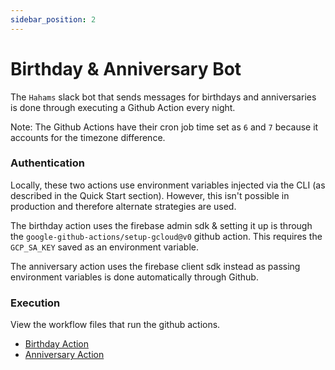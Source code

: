 ```yaml
---
sidebar_position: 2
---
```


# Birthday & Anniversary Bot

The `Hahams` slack bot that sends messages for birthdays and anniversaries is done through executing a Github Action every night.

Note: The Github Actions have their cron job time set as `6` and `7` because it accounts for the timezone difference.

### Authentication

Locally, these two actions use environment variables injected via the CLI (as described in the Quick Start section). However, this isn't possible in production and therefore alternate strategies are used.

The birthday action uses the firebase admin sdk & setting it up is through the `google-github-actions/setup-gcloud@v0` github action. This requires the `GCP_SA_KEY` saved as an environment variable. 

The anniversary action uses the firebase client sdk instead as passing environment variables is done automatically through Github.

### Execution

View the workflow files that run the github actions.

- [Birthday Action](https://github.com/acmutd/leadership/blob/main/.github/workflows/birthday.yml)
- [Anniversary Action](https://github.com/acmutd/leadership/blob/main/.github/workflows/anniversary.yml)